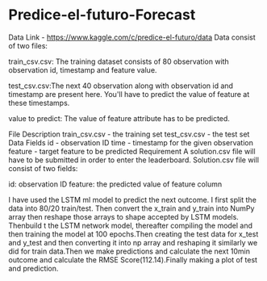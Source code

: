 # Predice-el-futuro-Forecast


Data Link - https://www.kaggle.com/c/predice-el-futuro/data
Data consist of two files:

train_csv.csv: The training dataset consists of 80 observation with observation id, timestamp and feature value.

test_csv.csv:The next 40 observation along with observation id and timestamp are present here. You'll have to predict the value of feature at these timestamps.

value to predict: The value of feature attribute has to be predicted.

File Description
train_csv.csv - the training set
test_csv.csv - the test set
Data Fields
id - observation ID
time - timestamp for the given observation
feature - target feature to be predicted
Requirement
A solution.csv file will have to be submitted in order to enter the leaderboard. Solution.csv file will consist of two fields:

id: observation ID
feature: the predicted value of feature column

I have used the LSTM ml model to predict the next outcome. I first split the data into 80/20 train/test. Then convert the x_train and y_train into NumPy array then reshape those arrays to shape accepted by LSTM models. Thenbuild t the LSTM network model, thereafter compiling the model and then training the model at 100 epochs.Then creating the test data for x_test and y_test and then converting it into np array and reshaping it similarly we did for train data.Then we make predictions and calculate the next 10min outcome and calculate the RMSE Score(112.14).Finally making a plot of test and prediction.
